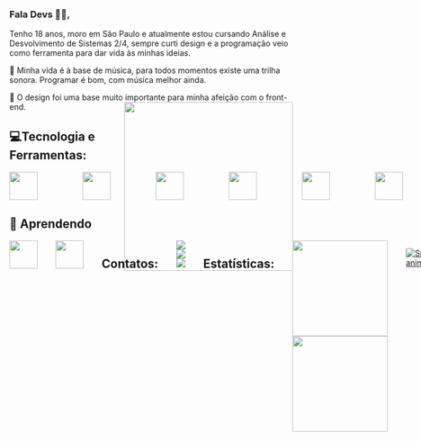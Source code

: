 ### Fala Devs 👩‍💻, 
Tenho 18 anos, moro em São Paulo e atualmente estou cursando Análise e Desvolvimento de Sistemas 2/4,
sempre curti design e a programação veio como ferramenta para dar vida às minhas ideias.

<div style="display: inline_block">
  🎸 Minha vida é à base de música, para todos momentos existe uma trilha sonora. Programar é bom, com música melhor ainda.

  🎨 O design foi uma base muito importante para minha afeição com o front-end.
  <img  align="right" width="300px" src="https://api.readyplayer.me/v1/avatars/63f156f63cade24b0334e53f.png?cacheControl=true&uat=2023-02-18T23:43:52.083Z">
</div>





## 💻Tecnologia e Ferramentas:
<div style="display: flex; gap: 5rem;">
  <img width="50px" src="https://cdn.jsdelivr.net/gh/devicons/devicon/icons/html5/html5-original.svg" />
  <img width="50px" src="https://cdn.jsdelivr.net/gh/devicons/devicon/icons/css3/css3-original.svg" />
  <img width="50px" src="https://cdn.jsdelivr.net/gh/devicons/devicon/icons/javascript/javascript-plain.svg" />
  <img width="50px" src="https://cdn.jsdelivr.net/gh/devicons/devicon/icons/vscode/vscode-original.svg" />
  <img width="50px" src="https://cdn.jsdelivr.net/gh/devicons/devicon/icons/figma/figma-original.svg" />
  <img width="50px" src="https://cdn.jsdelivr.net/gh/devicons/devicon/icons/photoshop/photoshop-plain.svg" />
  <img width="50px" src="https://cdn.jsdelivr.net/gh/devicons/devicon/icons/illustrator/illustrator-plain.svg" />
</div>

## 🔎 Aprendendo
<div style="display: flex; gap: 2rem;">
<img width="50px" src="https://cdn.jsdelivr.net/gh/devicons/devicon/icons/angularjs/angularjs-plain.svg" />
<img width="50px" src="https://cdn.jsdelivr.net/gh/devicons/devicon/icons/java/java-plain.svg" />    
  
## Contatos:
<div>
<a href="https://instagram.com/malasarts.png" target="_blank"><img src="https://img.shields.io/badge/-Instagram-%23E4405F?style=for-the-badge&logo=instagram&logoColor=white" target="_blank"></a>
<a href = "mailto:contato@carlosruanro@gmail.com"><img src="https://img.shields.io/badge/Gmail-D14836?style=for-the-badge&logo=gmail&logoColor=white" target="_blank"></a>
<a href="https://www.linkedin.com/in/ruan-c-rodrigues-9b3276236/" target="_blank"><img src="https://img.shields.io/badge/-LinkedIn-%230077B5?style=for-the-badge&logo=linkedin&logoColor=white" target="_blank"></a>   
</div>
  
## Estatísticas:
<div align="center">
  <a href="https://github.com/helloWorldRuan">
  <img height="170em" src="https://github-readme-stats.vercel.app/api/top-langs/?username=helloWorldRuan&layout=compact&langs_count=7&theme=dracula"/>
  <img height="170em" src="https://github-readme-stats.vercel.app/api?username=helloWorldRuan&show_icons=true&theme=dracula&include_all_commits=true&count_private=true"/>
</div>

![Snake animation](https://github.com/leobr1t0/leobr1t0/blob/output/github-contribution-grid-snake.svg)

